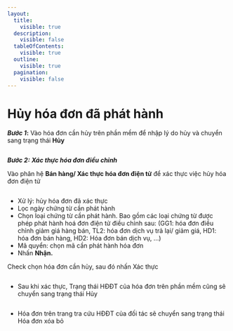 ```yaml
---
layout:
  title:
    visible: true
  description:
    visible: false
  tableOfContents:
    visible: true
  outline:
    visible: true
  pagination:
    visible: false
---
```


# Hủy hóa đơn đã phát hành

_**Bước 1**_**:** Vào hóa đơn cần hủy trên phần mềm để nhập lý do hủy và chuyển sang trạng thái **Hủy**

<figure><img src=".gitbook/assets/sb_1 (45).png" alt=""><figcaption></figcaption></figure>

_**Bước 2:**_ _**Xác thực hóa đơn điều chỉnh**_

Vào phân hệ **Bán hàng/ Xác thực hóa đơn điện tử** để xác thực việc hủy hóa đơn điện tử

<figure><img src=".gitbook/assets/sb_2 (37).png" alt=""><figcaption></figcaption></figure>

* Xử lý: hủy hóa đơn đã xác thực
* Lọc ngày chứng từ cần phát hành
* Chọn loại chứng từ cần phát hành. Bao gồm các loại chứng từ được phép phát hành hoá đơn điện tử điều chỉnh sau: (GG1: hóa đơn điều chỉnh giảm giá hàng bán, TL2: hóa đơn dịch vụ trả lại/ giảm giá, HD1: hóa đơn bán hàng, HD2: Hóa đơn bán dịch vụ, …)
* Mã quyển: chọn mã cần phát hành hóa đơn
* Nhấn **Nhận.**

Check chọn hóa đơn cần hủy, sau đó nhấn Xác thực

<figure><img src=".gitbook/assets/sb_3 (42).png" alt=""><figcaption></figcaption></figure>

* Sau khi xác thực, Trạng thái HĐĐT của hóa đơn trên phần mềm cũng sẽ chuyển sang trạng thái Hủy

<figure><img src=".gitbook/assets/sb_4 (23).png" alt=""><figcaption></figcaption></figure>

* Hóa đơn trên trang tra cứu HĐĐT của đối tác sẽ chuyển sang trạng thái Hóa đơn xóa bỏ
